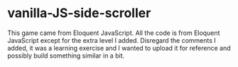 # vanilla-JS-side-scroller

This game came from Eloquent JavaScript. All the code is from Eloquent JavaScript except for the extra level I added. Disregard the comments I added, it was a learning exercise and I wanted to upload it for reference and possibly build something similar in a bit.
